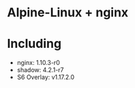 # Alpine-Linux + nginx

# Including
 - nginx: 1.10.3-r0
 - shadow: 4.2.1-r7
 - S6 Overlay: v1.17.2.0
